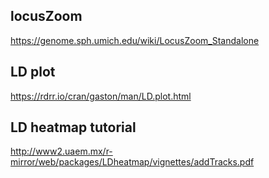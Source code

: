 ## locusZoom 
https://genome.sph.umich.edu/wiki/LocusZoom_Standalone
## LD plot
https://rdrr.io/cran/gaston/man/LD.plot.html
## LD heatmap tutorial
http://www2.uaem.mx/r-mirror/web/packages/LDheatmap/vignettes/addTracks.pdf
